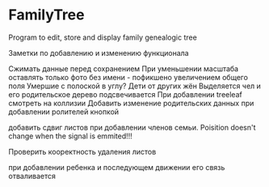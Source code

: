 # FamilyTree
Program to edit, store and display family genealogic tree


Заметки по добавлению и изменению функционала

Сжимать данные перед сохранением
При уменьшении масштаба оставлять только фото без имени - пофикшено увеличением общего поля
Умершие с полоской  в углу?
Дети от других жён
Выделяется чел  и его родительское дерево подсвечивается
При добавлении treeleaf смотреть на коллизии
Добавить изменение родительских данных при добавлении ролителей кнопкой

добавить сдвиг листов при добавлении членов семьи. Poisition doesn't change when the signal is emmited!!!

Проверить кооректность удаления листов

при добавлении ребенка и последующем движении его связь отваливается

